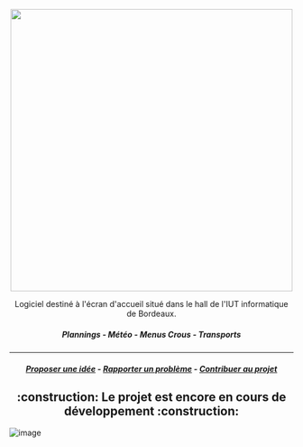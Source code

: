 <p align="center">
  <img width="500px" src="https://user-images.githubusercontent.com/38594012/151677279-78a5543b-5f2b-4de0-bc7e-c2692d045fea.png"/>
</p>

<p align="center">
  Logiciel destiné à l'écran d'accueil situé dans le hall de l'IUT informatique de Bordeaux.
</p>

<h5 align="center">
  Plannings - Météo - Menus Crous - Transports
</h5>

---

<h5 align="center">
  <a href="https://github.com/gfroidcourt/iut-onboarding/issues/new">Proposer une idée</a>
  -
  <a href="https://github.com/gfroidcourt/iut-onboarding/issues/new">Rapporter un problème</a>
  -
  <a href="https://github.com/gfroidcourt/iut-onboarding/blob/main/CONTRIBUTING.md">Contribuer au projet</a>
</h5>

<h2 align="center">
 :construction: Le projet est encore en cours de développement :construction:
</h2>

![image](https://user-images.githubusercontent.com/38594012/151676454-616d86a1-d987-4e66-b9c7-8589c6e414a7.png)
